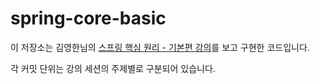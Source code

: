 # spring-core-basic

이 저장소는 김영한님의 [스프링 핵심 원리 - 기본편 강의](https://www.inflearn.com/course/%EC%8A%A4%ED%94%84%EB%A7%81-%ED%95%B5%EC%8B%AC-%EC%9B%90%EB%A6%AC-%EA%B8%B0%EB%B3%B8%ED%8E%B8)를 보고 구현한 코드입니다.  

각 커밋 단위는 강의 세션의 주제별로 구분되어 있습니다.

